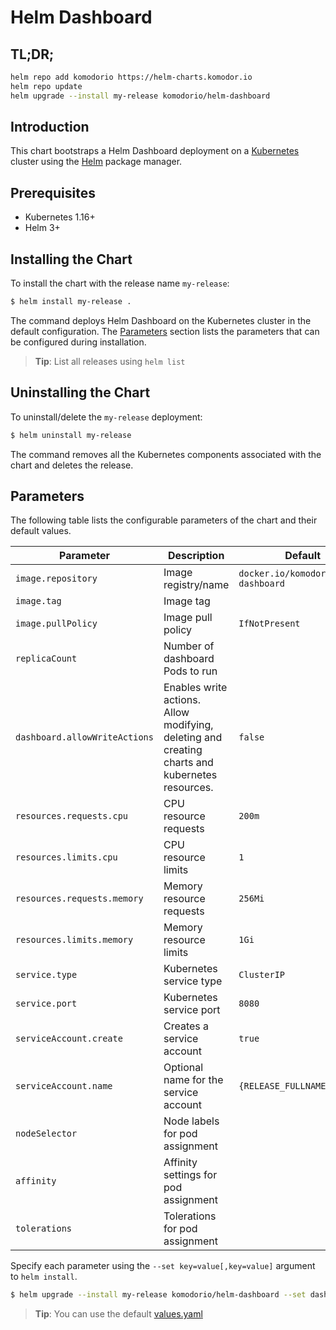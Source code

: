 # Helm Dashboard

## TL;DR;

```bash
helm repo add komodorio https://helm-charts.komodor.io
helm repo update
helm upgrade --install my-release komodorio/helm-dashboard
```

## Introduction

This chart bootstraps a Helm Dashboard deployment on a [Kubernetes](http://kubernetes.io) cluster using the [Helm](https://helm.sh) package manager.

## Prerequisites

- Kubernetes 1.16+
- Helm 3+

## Installing the Chart

To install the chart with the release name `my-release`:

```bash
$ helm install my-release .
```

The command deploys Helm Dashboard on the Kubernetes cluster in the default configuration. The [Parameters](#parameters) section lists the parameters that can be configured during installation.

> **Tip**: List all releases using `helm list`

## Uninstalling the Chart

To uninstall/delete the `my-release` deployment:

```bash
$ helm uninstall my-release
```

The command removes all the Kubernetes components associated with the chart and deletes the release.

## Parameters

The following table lists the configurable parameters of the chart and their default values.

| Parameter                     | Description                                                                                    | Default                              |
| ----------------------------- | ---------------------------------------------------------------------------------------------- | ------------------------------------ |
| `image.repository`            | Image registry/name                                                                            | `docker.io/komodorio/helm-dashboard` |
| `image.tag`                   | Image tag                                                                                      |                                      |
| `image.pullPolicy`            | Image pull policy                                                                              | `IfNotPresent`                       |
| `replicaCount`                | Number of dashboard Pods to run                                                                |                                      |
| `dashboard.allowWriteActions` | Enables write actions. Allow modifying, deleting and creating charts and kubernetes resources. | `false`                              |
| `resources.requests.cpu`      | CPU resource requests                                                                          | `200m`                               |
| `resources.limits.cpu`        | CPU resource limits                                                                            | `1`                                  |
| `resources.requests.memory`   | Memory resource requests                                                                       | `256Mi`                              |
| `resources.limits.memory`     | Memory resource limits                                                                         | `1Gi`                                |
| `service.type           `     | Kubernetes service type                                                                        | `ClusterIP`                          |
| `service.port           `     | Kubernetes service port                                                                        | `8080`                               |
| `serviceAccount.create`       | Creates a service account                                                                      | `true`                               |
| `serviceAccount.name`         | Optional name for the service account                                                          | `{RELEASE_FULLNAME}`                 |
| `nodeSelector`                | Node labels for pod assignment                                                                 |                                      |
| `affinity`                    | Affinity settings for pod assignment                                                           |                                      |
| `tolerations`                 | Tolerations for pod assignment                                                                 |                                      |

Specify each parameter using the `--set key=value[,key=value]` argument to `helm install`.

```bash
$ helm upgrade --install my-release komodorio/helm-dashboard --set dashboard.allowAdvancedActions=true --set service.port=9090
```

> **Tip**: You can use the default [values.yaml](values.yaml)
